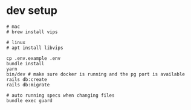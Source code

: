# dev setup

    # mac
    # brew install vips

    # linux
    # apt install libvips

    cp .env.example .env
    bundle install
    yarn
    bin/dev # make sure docker is running and the pg port is available
    rails db:create
    rails db:migrate

    # auto running specs when changing files
    bundle exec guard
